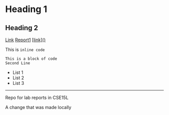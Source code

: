 # Heading 1
## Heading 2

[Link](/secondpage.md)
[Report1](https://jessalynwang.github.io/cse15l-lab-reports/lab-report-1-week-2.html)
\[[link\]\(\)](/secondpage.md)


This is `inline code`

```
This is a block of code
Second Line

```

- List 1
- List 2
- List 3

---

Repo for lab reports in CSE15L

A change that was made locally
